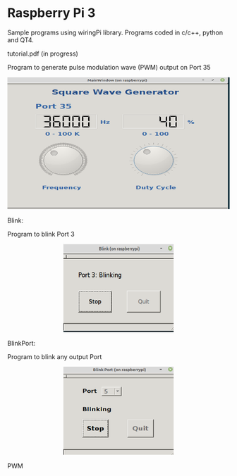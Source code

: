 # Raspberry Pi 3

Sample programs using wiringPi library. 
Programs coded in c/c++, python and QT4.

tutorial.pdf (in progress)

Program to generate pulse modulation  wave (PWM) output on Port 35 
<p align="center">
<img src="images/PWM.png" width="4000" height="300">
</p>
Blink:

Program to blink Port 3
<p align="center">
<img src="images/Blink.png" width="250" height="200">
</p>

BlinkPort:

Program to blink any output Port
<p align="center">
<img  src="images/BlinkPort.png" width="250" height="200">
</p>

PWM


